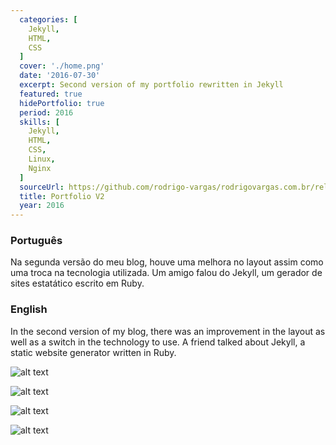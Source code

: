 ```yaml
---
  categories: [
    Jekyll,
    HTML,
    CSS
  ]
  cover: './home.png'
  date: '2016-07-30'
  excerpt: Second version of my portfolio rewritten in Jekyll
  featured: true
  hidePortfolio: true
  period: 2016
  skills: [
    Jekyll,
    HTML,
    CSS,
    Linux,
    Nginx
  ]
  sourceUrl: https://github.com/rodrigo-vargas/rodrigovargas.com.br/releases/tag/2.0
  title: Portfolio V2
  year: 2016
---
```


### Português
Na segunda versão do meu blog, houve uma melhora no layout assim como uma troca na tecnologia utilizada. Um amigo falou do Jekyll, um gerador de sites estatático escrito em Ruby.

### English
In the second version of my blog, there was an improvement in the layout as well as a switch in the technology to use. A friend talked about Jekyll, a static website generator written in Ruby.


![alt text](/images/projects/portfolio-v2/home.png "Title")

![alt text](/images/projects/portfolio-v2/home-mobile.png "Title")

![alt text](/images/projects/portfolio-v2/modal-mobile.png "Title")

![alt text](/images/projects/portfolio-v2/post-detalhe.png "Title")
